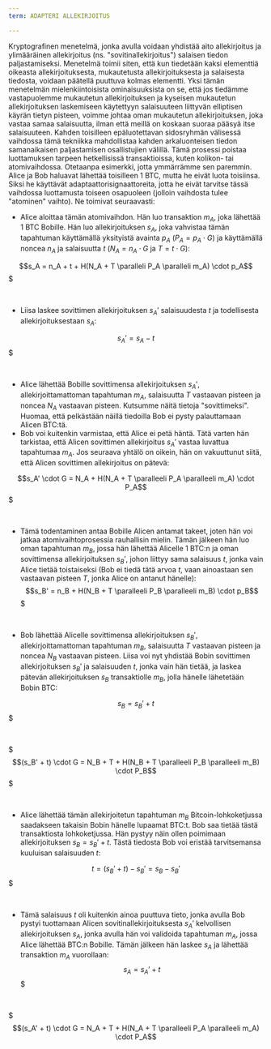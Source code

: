 ```yaml
---
term: ADAPTERI ALLEKIRJOITUS

---
```

Kryptografinen menetelmä, jonka avulla voidaan yhdistää aito allekirjoitus ja ylimääräinen allekirjoitus (ns. "sovitinallekirjoitus") salaisen tiedon paljastamiseksi. Menetelmä toimii siten, että kun tiedetään kaksi elementtiä oikeasta allekirjoituksesta, mukautetusta allekirjoituksesta ja salaisesta tiedosta, voidaan päätellä puuttuva kolmas elementti. Yksi tämän menetelmän mielenkiintoisista ominaisuuksista on se, että jos tiedämme vastapuolemme mukautetun allekirjoituksen ja kyseisen mukautetun allekirjoituksen laskemiseen käytettyyn salaisuuteen liittyvän elliptisen käyrän tietyn pisteen, voimme johtaa oman mukautetun allekirjoituksen, joka vastaa samaa salaisuutta, ilman että meillä on koskaan suoraa pääsyä itse salaisuuteen. Kahden toisilleen epäluotettavan sidosryhmän välisessä vaihdossa tämä tekniikka mahdollistaa kahden arkaluonteisen tiedon samanaikaisen paljastamisen osallistujien välillä. Tämä prosessi poistaa luottamuksen tarpeen hetkellisissä transaktioissa, kuten kolikon- tai atomivaihdossa. Otetaanpa esimerkki, jotta ymmärrämme sen paremmin. Alice ja Bob haluavat lähettää toisilleen 1 BTC, mutta he eivät luota toisiinsa. Siksi he käyttävät adaptaattorisignaattoreita, jotta he eivät tarvitse tässä vaihdossa luottamusta toiseen osapuoleen (jolloin vaihdosta tulee "atominen" vaihto). Ne toimivat seuraavasti:


- Alice aloittaa tämän atomivaihdon. Hän luo transaktion $m_A$, joka lähettää 1 BTC Bobille. Hän luo allekirjoituksen $s_A$, joka vahvistaa tämän tapahtuman käyttämällä yksityistä avainta $p_A$ ($P_A = p_A \cdot G$) ja käyttämällä noncea $n_A$ ja salaisuutta $t$ ($N_A = n_A \cdot G$ ja $T = t \cdot G$):

$$s_A = n_A + t + H(N_A + T \paralleli P_A \paralleli m_A) \cdot p_A$$$

&nbsp;


- Liisa laskee sovittimen allekirjoituksen $s_A'$ salaisuudesta $t$ ja todellisesta allekirjoituksestaan $s_A$:

$$s_A' = s_A - t$$$

&nbsp;


- Alice lähettää Bobille sovittimensa allekirjoituksen $s_A'$, allekirjoittamattoman tapahtuman $m_A$, salaisuutta $T$ vastaavan pisteen ja noncea $N_A$ vastaavan pisteen. Kutsumme näitä tietoja "sovittimeksi". Huomaa, että pelkästään näillä tiedoilla Bob ei pysty palauttamaan Alicen BTC:tä.
- Bob voi kuitenkin varmistaa, että Alice ei petä häntä. Tätä varten hän tarkistaa, että Alicen sovittimen allekirjoitus $s_A'$ vastaa luvattua tapahtumaa $m_A$. Jos seuraava yhtälö on oikein, hän on vakuuttunut siitä, että Alicen sovittimen allekirjoitus on pätevä:

$$s_A' \cdot G = N_A + H(N_A + T \paralleeli P_A \paralleeli m_A) \cdot P_A$$$

&nbsp;


- Tämä todentaminen antaa Bobille Alicen antamat takeet, joten hän voi jatkaa atomivaihtoprosessia rauhallisin mielin. Tämän jälkeen hän luo oman tapahtuman $m_B$, jossa hän lähettää Alicelle 1 BTC:n ja oman sovittimensa allekirjoituksen $s_B'$, johon liittyy sama salaisuus $t$, jonka vain Alice tietää toistaiseksi (Bob ei tiedä tätä arvoa $t$, vaan ainoastaan sen vastaavan pisteen $T$, jonka Alice on antanut hänelle): $$s_B' = n_B + H(N_B + T \paralleeli P_B \paralleeli m_B) \cdot p_B$$$

&nbsp;


- Bob lähettää Alicelle sovittimensa allekirjoituksen $s_B'$, allekirjoittamattoman tapahtuman $m_B$, salaisuutta $T$ vastaavan pisteen ja noncea $N_B$ vastaavan pisteen. Liisa voi nyt yhdistää Bobin sovittimen allekirjoituksen $s_B'$ ja salaisuuden $t$, jonka vain hän tietää, ja laskea pätevän allekirjoituksen $s_B$ transaktiolle $m_B$, jolla hänelle lähetetään Bobin BTC:

$$s_B = s_B' + t$$$

&nbsp;

$$$(s_B' + t) \cdot G = N_B + T + H(N_B + T \paralleeli P_B \paralleeli m_B) \cdot P_B$$$

&nbsp;


- Alice lähettää tämän allekirjoitetun tapahtuman $m_B$ Bitcoin-lohkoketjussa saadakseen takaisin Bobin hänelle lupaamat BTC:t. Bob saa tietää tästä transaktiosta lohkoketjussa. Hän pystyy näin ollen poimimaan allekirjoituksen $s_B = s_B' + t$. Tästä tiedosta Bob voi eristää tarvitsemansa kuuluisan salaisuuden $t$:

$$t = (s_B' + t) - s_B' = s_B - s_B'$$$

&nbsp;


- Tämä salaisuus $t$ oli kuitenkin ainoa puuttuva tieto, jonka avulla Bob pystyi tuottamaan Alicen sovitinallekirjoituksesta $s_A'$ kelvollisen allekirjoituksen $s_A$, jonka avulla hän voi validoida tapahtuman $m_A$, jossa Alice lähettää BTC:n Bobille. Tämän jälkeen hän laskee $s_A$ ja lähettää transaktion $m_A$ vuorollaan: $$s_A = s_A' + t$$$

&nbsp;

$$$(s_A' + t) \cdot G = N_A + T + H(N_A + T \paralleeli P_A \paralleeli m_A) \cdot P_A$$